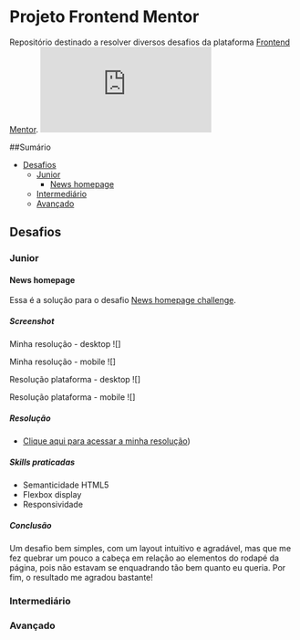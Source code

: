 # Projeto Frontend Mentor
Repositório destinado a resolver diversos desafios da plataforma [Frontend Mentor](https://www.frontendmentor.io/challenges).
![Frontend Mentor logo](https://ccostafrias.github.io/projeto-fe-mentor/level-junior/news-homepage-main/index.html)

##Sumário
- [Desafios](#desafios)
  - [Junior](#junior)
    - [News homepage](#news-homepage) 
  - [Intermediário](#intermediário)
  - [Avançado](#avançado)

## Desafios

### Junior

#### News homepage

Essa é a solução para o desafio [News homepage challenge](https://www.frontendmentor.io/challenges/news-homepage-H6SWTa1MFl).

##### Screenshot

Minha resolução - desktop
![]

Minha resolução - mobile
![]

Resolução plataforma - desktop
![]

Resolução plataforma - mobile
![]

##### Resolução

- [Clique aqui para acessar a minha resolução](https://ccostafrias.github.io/projeto-fe-mentor/level-junior/news-homepage-main/index.html))

##### Skills praticadas

- Semanticidade HTML5
- Flexbox display
- Responsividade

##### Conclusão

Um desafio bem simples, com um layout intuitivo e agradável, mas que me fez quebrar um pouco a cabeça em relação ao elementos do rodapé da página, pois não estavam se enquadrando tão bem quanto eu queria. Por fim, o resultado me agradou bastante!

### Intermediário

### Avançado
